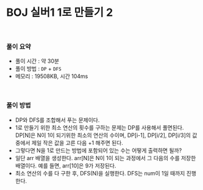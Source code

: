 # BOJ 실버1 1로 만들기 2

<br>

### 풀이 요약

- 풀이 시간 : 약 30분
- 풀이 방법 : `DP` + `DFS`
- 메모리 : 19508KB, 시간 104ms

<br>

### 풀이 방법

- DP와 DFS를 조합해서 푸는 문제이다.
- 1로 만들기 위한 최소 연산의 횟수를 구하는 문제는 DP를 사용해서 풀면된다. DP[N]은 N이 1이 되기위한 최소의 연산의 수이며, DP[i-1], DP[i/2], DP[i/3]의 값 중에서 제일 작은 값을 고른 다음 +1 해주면 된다.
- 그렇다면 N을 1로 만드는 방법에 포함되어 있는 수는 어떻게 출력하면 될까?
- 일단 arr 배열을 생성한다. arr[N]은 N이 1이 되는 과정에서 그 다음의 수를 저장한 배열이다. 예를 들면, arr[10]은 9가 저장된다.
- 최소 연산의 수를 다 구한 후, DFS(N)을 실행한다. DFS는 num이 1일 때까지 진행한다.

